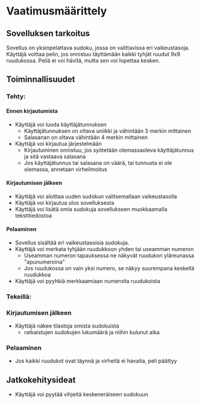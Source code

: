 # Vaatimusmäärittely

## Sovelluksen tarkoitus
Sovellus on yksinpelattava sudoku, jossa on valittavissa eri vaikeustasoja. Käyttäjä voittaa pelin, jos onnistuu täyttämään kaikki tyhjät ruudut 9x9 ruudukossa. Peliä ei voi hävitä, mutta sen voi lopettaa kesken.

## Toiminnallisuudet

### Tehty:
#### Ennen kirjautumista
- Käyttäjä voi luoda käyttäjätunnuksen
  - Käyttäjätunnuksen on oltava uniikki ja vähintään 3 merkin mittainen
  - Salasanan on oltava vähintään 4 merkin mittainen
- Käyttäjä voi kirjautua järjestelmään
  - Kirjautuminen onnistuu, jos syötetään olemassaoleva käyttäjätunnus ja sitä vastaava salasana
  - Jos käyttäjätunnus tai salasana on väärä, tai tunnusta ei ole olemassa, annetaan virheilmoitus

#### Kirjautumisen jälkeen
- Käyttäjä voi aloittaa uuden sudokun valitsemallaan vaikeustasolla
- Käyttäjä voi kirjautua ulos sovelluksesta
- Käyttäjä voi lisätä omia sudokuja sovellukseen muokkaamalla tekstitiedostoa

#### Pelaaminen
- Sovellus sisältää eri vaikeustasoisia sudokuja.
- Käyttäjä voi merkata tyhjään ruudukkoon yhden tai useamman numeron
  - Useamman numeron tapauksessa ne näkyvät ruudukon yläreunassa "apunumeroina"
  - Jos ruudukossa on vain yksi numero, se näkyy suurempana keskellä ruudukkoa
- Käyttäjä voi pyyhkiä merkkaamiaan numeroita ruudukoista
      
### Tekeillä:
### Kirjautumisen jälkeen 
- Käyttäjä näkee tilastoja omista sudokuista
  - ratkaistujen sudokujen lukumäärä ja niihin kulunut aika
    
### Pelaaminen
- Jos kaikki ruudukot ovat täynnä ja virheitä ei havaita, peli päättyy
    
## Jatkokehitysideat
- Käyttäjä voi pyytää vihjeitä keskeneräiseen sudokuun
